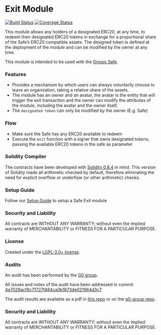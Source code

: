# Exit Module

[![Build Status](https://github.com/gnosis/zodiac-module-exit/actions/workflows/ci.yml/badge.svg)](https://github.com/gnosis/zodiac-module-exit/actions/workflows/ci.yml)
[![Coverage Status](https://coveralls.io/repos/github/gnosis/zodiac-module-exit/badge.svg?branch=master)](https://coveralls.io/github/gnosis/zodiac-module-exit?branch=master)

This module allows any holders of a designated ERC20, at any time, to redeem their designated ERC20 tokens in exchange for a proportional share of the Safe’s ERC20 compatible assets. The designed token is defined at the deployment of the module and can be modified by the owner at any time.

This module is intended to be used with the [Gnosis Safe](https://github.com/gnosis/safe-contracts).

### Features

- Provides a mechanism by which users can always voluntarily choose to leave an organization, taking a relative share of the assets.
- The module has an owner and an avatar, the avatar is the entity that will trigger the exit transaction and the owner can modify the attributes of the module, including the avatar and the owner itself.
- The `designated token` can only be modified by the owner (E.g. Safe)

### Flow

- Make sure the Safe has any ERC20 available to redeem
- Execute the `exit` function with a signer that owns designated tokens, passing the available ERC20 tokens in the safe as parameter

### Solidity Compiler

The contracts have been developed with [Solidity 0.8.4](https://github.com/ethereum/solidity/releases/tag/v0.8.4) in mind. This version of Solidity made all arithmetic checked by default, therefore eliminating the need for explicit overflow or underflow (or other arithmetic) checks.

### Setup Guide

Follow our [Setup Guide](./docs/setup_guide.md) to setup a Safe Exit module

### Security and Liability

All contracts are WITHOUT ANY WARRANTY; without even the implied warranty of MERCHANTABILITY or FITNESS FOR A PARTICULAR PURPOSE.

### License

Created under the [LGPL-3.0+ license](LICENSE).

### Audits

An audit has been performed by the [G0 group](https://github.com/g0-group).

All issues and notes of the audit have been addressed in commit [4e7029acf8c71727f484ca0b1873de021964d3c7](https://github.com/gnosis/zodiac-module-exit/commit/4e7029acf8c71727f484ca0b1873de021964d3c7).

The audit results are available as a pdf in [this repo](audits/ZodiacExitModuleSep2021.pdf) or on the [g0-group repo](https://github.com/g0-group/Audits/blob/e11752abb010f74e32a6fc61142032a10deed578/ZodiacExitModuleSep2021.pdf).

### Security and Liability

All contracts are WITHOUT ANY WARRANTY; without even the implied warranty of MERCHANTABILITY or FITNESS FOR A PARTICULAR PURPOSE.
